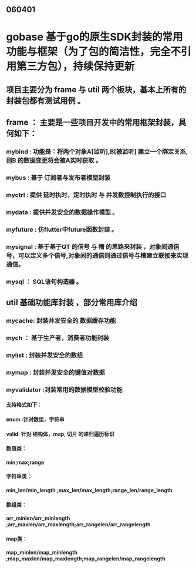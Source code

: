 ## 060401
# gobase  基于go的原生SDK封装的常用功能与框架（为了包的简洁性，完全不引用第三方包），持续保持更新
## 项目主要分为 frame 与 util 两个板块，基本上所有的封装包都有测试用例 。

## frame ： 主要是一些项目开发中的常用框架封装，具何如下：
### mybind : 功能是：将两个对象A[监听],B[被监听] 建立一个绑定关系,则B 的数据变更将会被A实时获取 。
### mybus  : 基于 订阅者与发布者模型封装 
### myctrl : 提供 延时执时，定时执时 与 并发数控制执行的接口 
### mydata : 提供并发安全的数据操作模型 。
### myfuture : 仿flutter中future函数封装 。
### mysignal : 基于基于QT 的信号 与 槽 的思路来封装 ，对象间通信号，可以定义多个信号,对象间的通信则通过信号与槽建立联接来实现通信。
### mysql   ： SQL语句构造器 。


## util 基础功能库封装 ，部分常用库介绍
### mycache: 封装并发安全的 数据缓存功能
### mych ： 基于生产者，消费者功能封装
### mylist : 封装并发安全的数组
### mymap : 封装并发安全的键值对数据
### myvalidator :封装常用的数据模型校验功能
#### 支持格式如下：
#### enum :针对数组，字符串
#### valid: 针对 结构体，map, 切片 的递归遍历标识
#### 数值类：
#### min;max;range
#### 字符串类：
#### min_len/min_length ;max_len/max_length;range_len/range_length
#### 数组类：
#### arr_minlen/arr_minlength ;arr_maxlen/arr_maxlength;arr_rangelen/arr_rangelength
#### map类：
#### map_minlen/map_minlength ;map_maxlen/map_maxlength;map_rangelen/map_rangelength
